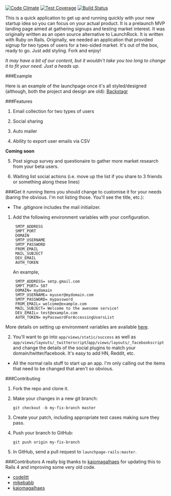[![Code Climate](https://codeclimate.com/github/codelitt/launchpage-rails/badges/gpa.svg)](https://codeclimate.com/github/codelitt/launchpage-rails)
[![Test Coverage](https://codeclimate.com/github/codelitt/launchpage-rails/badges/coverage.svg)](https://codeclimate.com/github/codelitt/launchpage-rails/coverage)
[![Build Status](https://semaphoreci.com/api/v1/projects/9bc21553-c95d-4769-9ea7-a3af17dc4fd1/478931/badge.svg)](https://semaphoreci.com/codelitt/launchpage-rails)      


This is a quick application to get up and running quickly with your new
startup idea so you can focus on your actual product. It is a prelaunch
MVP landing page aimed at gathering signups and testing market interest.
It was originally written as an open source alternative to LaunchRock.
It is written with Ruby on Rails. Originally, we needed an application
that provided signup for two types of users for a two-sided market. It's
out of the box, ready to go.  Just add styling. Fork and enjoy!

*It may have a bit of our content, but it wouldn't take you too long to
change it to fit your need. Just a heads up.*

###Example

Here is an example of the launchpage once it's all styled/designed
(although, both the project and design are old):
[Backstagr](http://www.backsta.gr)

###Features

1. Email collection for two types of users

2. Social sharing

3. Auto mailer

4. Ability to export user emails via CSV

**Coming soon**

5. Post signup survey and questionaire to gather more market research
   from your beta users.

6. Waiting list social actions (i.e. move up the list if you share to 3
   friends or something along these lines)

###Get it running
Items you should change to customise it for your needs (baring the
obvious. I'm not listing those. You'll see the title, etc.):

  - The .gitignore includes the mail initializer.

1. Add the following environment variables with your configuration.

    ```
     SMTP_ADDRESS
     SMPT_PORT
     DOMAIN
     SMTP_USERNAME
     SMTP_PASSWORD
     FROM_EMAIL
     MAIL_SUBJECT
     DEV_EMAIL
     AUTH_TOKEN
     ```

    An example,

    ```
     SMTP_ADDRESS= smtp.gmail.com
     SMPT_PORT= 587
     DOMAIN= mydomain
     SMTP_USERNAME= myuser@mydomain.com
     SMTP_PASSWORD= mypassword
     FROM_EMAIL= welcome@example.com
     MAIL_SUBJECT= Welcome to the awesome service!
     DEV_EMAIL= test@example.com
     AUTH_TOKEN= myPasswordForAccessingUsersList
    ```
More details on setting up environment variables are available [here](http://railsapps.github.io/rails-environment-variables.html).

2. You'll want to go into `app/views/static/success` as well as
   `app/views/layouts/_twitterscript`/`app/views/layouts/_facebookscript`
and change the details of the social plugins to match your
domain/twitter/facebook. It's easy to add HN, Reddit, etc.

- All the normal rails stuff to start up an app. I'm only calling out
   the items that need to be changed that aren't so obvious.


###Contributing

1. Fork the repo and clone it.

2. Make your changes in a new git branch:

   `git checkout -b my-fix-branch master`

3. Create your patch, including appropriate test cases making sure they
   pass.

4. Push your branch to GitHub:

   `git push origin my-fix-branch`

5. In GitHub, send a pull request to `launchpage-rails:master`.


###Contributors
A really big thanks to [kaiomagalhaes](https://github.com/kaiomagalhaes)
for updating this to Rails 4 and improving some very old code.

- [codelitt](https://github.com/codelitt)
- [mikebabb](https://github.com/mikebabb)
- [kaiomagalhaes](https://github.com/kaiomagalhaes)

